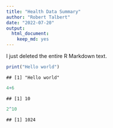 ```yaml
---
title: "Health Data Summary"
author: "Robert Talbert"
date: "2022-07-20"
output: 
  html_document: 
    keep_md: yes
---
```


I just deleted the entire R Markdown text. 


```r
print("Hello world")
```

```
## [1] "Hello world"
```

```r
4+6
```

```
## [1] 10
```

```r
2^10
```

```
## [1] 1024
```


